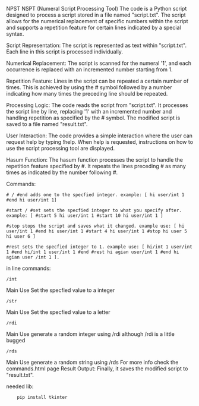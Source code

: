 NPST
NSPT (Numeral Script Processing Tool)
The code is a Python script designed to process a script stored in a file named "script.txt". The script allows for the numerical replacement of specific numbers within the script and supports a repetition feature for certain lines indicated by a special syntax.

Script Representation: The script is represented as text within "script.txt". Each line in this script is processed individually.

Numerical Replacement: The script is scanned for the numeral '1', and each occurrence is replaced with an incremented number starting from 1.

Repetition Feature: Lines in the script can be repeated a certain number of times. This is achieved by using the # symbol followed by a number indicating how many times the preceding line should be repeated.

 Processing Logic:
 The code reads the script from "script.txt".
 It processes the script line by line, replacing '1' with an incremented number and handling repetition as specified by the # symbol.
 The modified script is saved to a file named "result.txt".

 User Interaction:
        The code provides a simple interaction where the user can request help by typing !help.
        When help is requested, instructions on how to use the script processing tool are displayed.
    



Hasum Function:
        The hasum function processes the script to handle the repetition feature specified by #.
        It repeats the lines preceding # as many times as indicated by the number following #.

Commands:

    # / #end adds one to the specfied integer. example: [ hi user/int 1 #end hi user/int 1] 
    
    #start / #set sets the specfied integer to what you specify after. example: [ #start 5 hi user/int 1 #start 10 hi user/int 1 ]
    
    #stop stops the script and saves what it changed. example use: [ hi user/int 1 #end hi user/int 1 #start 4 hi user/int 1 #stop hi user 5 hi user 6 ]
    
    #rest sets the specfied integer to 1. example use: [ hi/int 1 user/int 1 #end hi/int 1 user/int 1 #end #rest hi agian user/int 1 #end hi agian user /int 1 ].

in line commands:

    /int
   Main Use Set the specfied value to a integer
    
    /str
   Main Use Set the specfied value to a letter  

    /rdi
   Main Use generate a random integer using /rdi although /rdi is a little bugged

    /rds
   Main Use generate a random string using /rds
   For more info check the commands.html page
 Result Output:
        Finally, it saves the modified script to "result.txt".

needed lib:

        pip install tkinter
        
